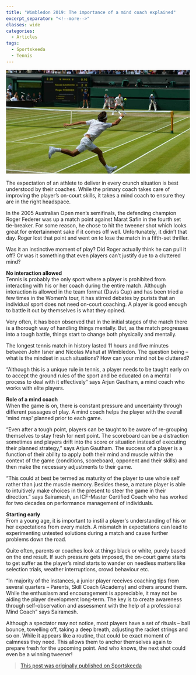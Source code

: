 ```yaml
---
title: "Wimbledon 2019: The importance of a mind coach explained"
excerpt_separator: "<!--more-->"
classes: wide
categories:
  - Articles
tags:
  - Sportskeeda
  - Tennis
---
```

![tennis](/assets/images/skrogerwimb.jpg)

The expectation of an athlete to deliver in every crunch situation is best understood by their coaches. While the primary coach takes care of improving the player’s on-court skills, it takes a mind coach to ensure they are in the right headspace.

In the 2005 Australian Open men’s semifinals, the defending champion Roger Federer was up a match point against Marat Safin in the fourth set tie-breaker. For some reason, he chose to hit the tweener shot which looks great for entertainment sake if it comes off well. Unfortunately, it didn’t that day. Roger lost that point and went on to lose the match in a fifth-set thriller.

Was it an instinctive moment of play? Did Roger actually think he can pull it off? Or was it something that even players can’t justify due to a cluttered mind? 

**No interaction allowed**  
Tennis is probably the only sport where a player is prohibited from interacting with his or her coach during the entire match. Although interaction is allowed in the team format (Davis Cup) and has been tried a few times in the Women’s tour, it has stirred debates by purists that an individual sport does not need on-court coaching. A player is good enough to battle it out by themselves is what they opined.

Very often, it has been observed that in the initial stages of the match there is a thorough way of handling things mentally. But, as the match progresses into a tough battle, things start to change both physically and mentally.

The longest tennis match in history lasted 11 hours and five minutes between John Isner and Nicolas Mahut at Wimbledon. The question being – what is the mindset in such situations? How can your mind not be cluttered?

“Although this is a unique rule in tennis, a player needs to be taught early on to accept the ground rules of the sport and be educated on a mental process to deal with it effectively” says Arjun Gautham, a mind coach who works with elite players.

**Role of a mind coach**  
When the game is on, there is constant pressure and uncertainty through different passages of play. A mind coach helps the player with the overall 'mind map' planned prior to each game.

“Even after a tough point, players can be taught to be aware of re-grouping themselves to stay fresh for next point. The scoreboard can be a distraction sometimes and players drift into the score or situation instead of executing their planned strategy,” says Arjun Gautham.
The success of a player is a function of their ability to apply both their mind and muscle within the context of the game (conditions, scoreboard, opponent and their skills) and then make the necessary adjustments to their game.

“This could at best be termed as maturity of the player to use whole self rather than just the muscle memory. Besides these, a mature player is able to intuitively make choices in the present to steer the game in their direction.” says Sairamesh, an ICF-Master Certified Coach who has worked for two decades on performance management of individuals.

**Starting early**  
From a young age, it is important to instil a player's understanding of his or her expectations from every match. A mismatch in expectations can lead to experimenting untested solutions during a match and cause further problems down the road.

Quite often, parents or coaches look at things black or white, purely based on the end result. If such pressure gets imposed, the on-court game starts to get suffer as the player’s mind starts to wander on needless matters like selection trials, weather interruptions, crowd behaviour etc.

“In majority of the instances, a junior player receives coaching tips from several quarters – Parents, Skill Coach (Academy) and others around them. While the enthusiasm and encouragement is appreciable, it may not be aiding the player development long-term. The key is to create awareness through self-observation and assessment with the help of a professional Mind Coach” says Sairamesh.

Although a spectator may not notice, most players have a set of rituals – ball bounce, towelling off, taking a deep breath, adjusting the racket strings and so on. While it appears like a routine, that could be exact moment of calmness they need. This allows them to anchor themselves again to prepare fresh for the upcoming point. And who knows, the next shot could even be a winning tweener!

> [This post was originally published on Sportskeeda](https://www.sportskeeda.com/tennis/wimbledon-2019-the-importance-of-a-mind-coach-explained)